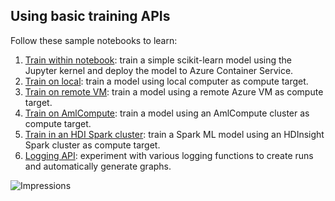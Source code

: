## Using basic training APIs

Follow these sample notebooks to learn:

1. [Train within notebook](train-within-notebook): train a simple scikit-learn model using the Jupyter kernel and deploy the model to Azure Container Service.
2. [Train on local](train-on-local): train a model using local computer as compute target.
3. [Train on remote VM](train-on-remote-vm): train a model using a remote Azure VM as compute target.
4. [Train on AmlCompute](train-on-amlcompute): train a model using an AmlCompute cluster as compute target.
5. [Train in an HDI Spark cluster](train-in-spark): train a Spark ML model using an HDInsight Spark cluster as compute target.
6. [Logging API](logging-api): experiment with various logging functions to create runs and automatically generate graphs.

 ![Impressions](https://PixelServer20190423114238.azurewebsites.net/api/impressions/MachineLearningNotebooks/how-to-use-azureml/training/README.png)